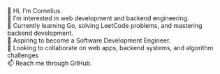 👋 Hi, I’m Cornelius. <br>
👀 I’m interested in web development and backend engineering.<br>
🌱 Currently learning Go, solving LeetCode problems, and mastering backend development.<br>
🎯 Aspiring to become a Software Development Engineer.<br>
💞️ Looking to collaborate on web apps, backend systems, and algorithm challenges<br>
📫 Reach me through GitHub.<br>



<!---
shuvoedward/shuvoedward is a ✨ special ✨ repository because its `README.md` (this file) appears on your GitHub profile.
You can click the Preview link to take a look at your changes.
--->
